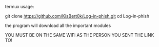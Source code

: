 termux usage:

git clone https://github.com/KisBert0k/Log-in-phish.git
cd Log-in-phish

the program will download all the important modules

YOU MUST BE ON THE SAME WIFI AS THE PERSON YOU SENT THE LINK TO!
